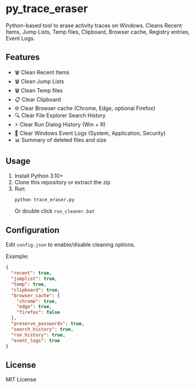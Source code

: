 # py_trace_eraser

Python-based tool to erase activity traces on Windows.
Cleans Recent Items, Jump Lists, Temp files, Clipboard, Browser cache, Registry entries, Event Logs.

## Features
- 🗑️ Clean Recent Items
- 🗑️ Clean Jump Lists
- 🗑️ Clean Temp files
- 📋 Clear Clipboard
- 🌐 Clear Browser cache (Chrome, Edge, optional Firefox)
- 🔍 Clear File Explorer Search History
- ⚡ Clear Run Dialog History (Win + R)
- 📄 Clear Windows Event Logs (System, Application, Security)
- 📊 Summary of deleted files and size

## Usage
1. Install Python 3.10+
2. Clone this repository or extract the zip
3. Run:
   ```bash
   python trace_eraser.py
   ```
   Or double click `run_cleaner.bat`

## Configuration
Edit `config.json` to enable/disable cleaning options.

Example:
```json
{
  "recent": true,
  "jumplist": true,
  "temp": true,
  "clipboard": true,
  "browser_cache": {
    "chrome": true,
    "edge": true,
    "firefox": false
  },
  "preserve_passwords": true,
  "search_history": true,
  "run_history": true,
  "event_logs": true
}
```

## License
MIT License
